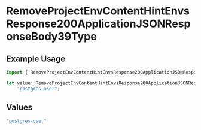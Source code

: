 # RemoveProjectEnvContentHintEnvsResponse200ApplicationJSONResponseBody39Type

## Example Usage

```typescript
import { RemoveProjectEnvContentHintEnvsResponse200ApplicationJSONResponseBody39Type } from "@simplesagar/vercel/models/removeprojectenvop.js";

let value: RemoveProjectEnvContentHintEnvsResponse200ApplicationJSONResponseBody39Type =
    "postgres-user";
```

## Values

```typescript
"postgres-user"
```